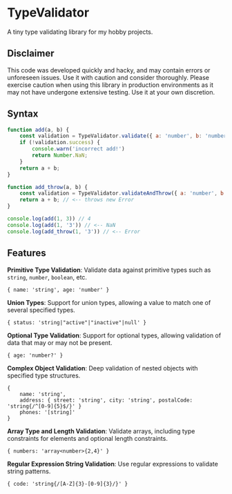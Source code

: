 ﻿
# TypeValidator

A tiny type validating library for my hobby projects.

## Disclaimer

This code was developed quickly and hacky, and may contain errors or unforeseen issues. Use it with caution and consider thoroughly. Please exercise caution when using this library in production environments as it may not have undergone extensive testing. Use it at your own discretion.

## Syntax
```js
function add(a, b) {
    const validation = TypeValidator.validate({ a: 'number', b: 'number' }, { a, b })
    if (!validation.success) {
        console.warn('incorrect add!')
        return Number.NaN;
    }
    return a + b;
}

function add_throw(a, b) {
    const validation = TypeValidator.validateAndThrow({ a: 'number', b: 'number' }, { a, b })
    return a + b; // <-- throws new Error
}

console.log(add(1, 3)) // 4
console.log(add(1, '3')) // <-- NaN
console.log(add_throw(1, '3')) // <-- Error
```

## Features

**Primitive Type Validation**: Validate data against primitive types such as `string`, `number`, `boolean`, etc. 
```
{ name: 'string', age: 'number' }
```
**Union Types**: Support for union types, allowing a value to match one of several specified types. 
```
{ status: 'string|"active"|"inactive"|null' }
```
**Optional Type Validation**: Support for optional types, allowing validation of data that may or may not be present. 
```
{ age: 'number?' }
```
**Complex Object Validation**: Deep validation of nested objects with specified type structures. 
```
{
    name: 'string',
    address: { street: 'string', city: 'string', postalCode: 'string{/^[0-9]{5}$/}' }
    phones: '[string]'
}
```
**Array Type and Length Validation**: Validate arrays, including type constraints for elements and optional length constraints. 
```
{ numbers: 'array<number>{2,4}' }
```
**Regular Expression String Validation**: Use regular expressions to validate string patterns. 
```
{ code: 'string{/[A-Z]{3}-[0-9]{3}/}' }
```
